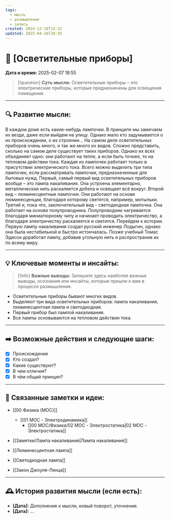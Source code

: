 ```yaml
---
tags:
  - мысль
  - размышление
  - запись
created: 2024-12-18T14:32
updated: 2025-04-16T20:35
---
```


# 💭  [Осветительные приборы]

**Дата и время:** 2025-02-07 18:55

> [!question] **Суть мысли:**
> Осветительные приборы – это электрические приборы, которые предназначены для освещения помещения.

---

## 🔍 Развитие мысли:

В каждом доме есть какие-нибудь лампочки. В принципе мы замечаем их везде, даже если выйдем на улицу.
Однако мало кто задумывается о их происхождении, о их строении…
На самом деле осветительных приборов очень много, и так же много их видов. Сложно представить, сколько на самом деле существует таких приборов. Однако их всех объединяет одно: они работают на тепле, а если быть точнее, то на тепловом действии тока. Каждая из лампочек работает только в присутствии электрического тока. 
Всего можно выделить три типа лампочек, если рассматривать лампочки, предназначенные для бытовых нужд. 
Первый, самый первый вид осветительных приборов вообще – это лампа накаливания. Она устроена элементарно, металлическая нить раскаляется добела и освещает всё вокруг.
Второй вид – люминесцентные лампочки. Они работают на основе люминесценции, благодаря которому светятся, например, мотыльки.
Третий и, пока что, заключительный вид – светодиодная лампочка. Она работает на основе полупроводника. Полупроводник нагревается благодаря миниатюрному чипу и начинает проводить электричество, а благодаря электричеству раскаляется и светится.
Перейдем к истории. Первую лампу накаливания создал русский инженер Лодыгин, однако она была нестабильной и быстро истончалась. Позже учебный Томас Эдисон доработал лампу, добавив угольную нить и распространив их по всему миру.

---

## 💡 Ключевые моменты и инсайты:

> [!info] **Важные выводы:**
> Запишите здесь наиболее важные выводы, осознания или инсайты, которые пришли к вам в процессе размышления.

- Осветительные приборы бывают многих видов.
- Выделяют три вида осветительных приборов: лампа накаливания, люминесцентная лампа и светодиодная. 
- Первый прибор был лампой накаливания.
- Все лампы основываются на тепловом действии тока.

---

## ➡️ Возможные действия и следующие шаги:

- [x] Происхождение 
- [x] Кто создал?
- [x] Какие существуют?
- [x] В чем отличия?
- [x] В чём общий принцип?

---

## 🔄 Связанные заметки и идеи:

- [[00 Физика (MOC)]]
	- [[01 MOC - Электродинамика]]
		- [[00 MOC/Физика/02 MOC - Электростатика|02 MOC - Электростатика]]

- [[Заметки/Лампа накаливания|Лампа накаливания]]
- [[Люминесцентная лампа]]
- [[Светодиодная лампа]]
- [[Закон Джоуля-Ленца]]

---

## 🕰️ История развития мысли (если есть):

* **[Дата]:**  Дополнение к мысли, новый поворот, уточнение.
* **[Дата]:**  ...